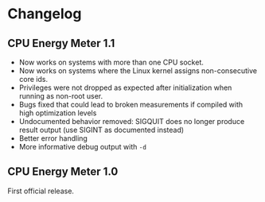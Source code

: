 <!--
This file is part of CPU Energy Meter,
a tool for measuring energy consumption of Intel CPUs:
https://github.com/sosy-lab/cpu-energy-meter

SPDX-FileCopyrightText: 2018-2021 Dirk Beyer <https://www.sosy-lab.org>

SPDX-License-Identifier: BSD-3-Clause
-->

# Changelog

## CPU Energy Meter 1.1

- Now works on systems with more than one CPU socket.
- Now works on systems where the Linux kernel assigns non-consecutive core ids.
- Privileges were not dropped as expected after initialization when running as non-root user.
- Bugs fixed that could lead to broken measurements if compiled with high optimization levels
- Undocumented behavior removed: SIGQUIT does no longer produce result output
  (use SIGINT as documented instead)
- Better error handling
- More informative debug output with `-d`

## CPU Energy Meter 1.0

First official release.
